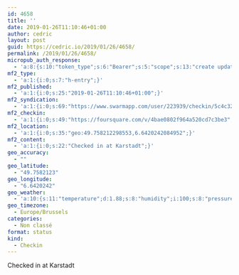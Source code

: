 ```yaml
---
id: 4658
title: ''
date: 2019-01-26T11:10:46+01:00
author: cedric
layout: post
guid: https://cedric.io/2019/01/26/4658/
permalink: /2019/01/26/4658/
micropub_auth_response:
  - 'a:8:{s:10:"token_type";s:6:"Bearer";s:5:"scope";s:13:"create update";s:2:"me";s:18:"https://cedric.io/";s:9:"issued_by";s:45:"https://cedric.io/wp-json/indieauth/1.0/token";s:9:"client_id";s:27:"https://ownyourswarm.p3k.io";s:9:"issued_at";i:1542614471;s:4:"user";i:1;s:13:"last_accessed";i:1548504335;}'
mf2_type:
  - 'a:1:{i:0;s:7:"h-entry";}'
mf2_published:
  - 'a:1:{i:0;s:25:"2019-01-26T11:10:46+01:00";}'
mf2_syndication:
  - 'a:1:{i:0;s:69:"https://www.swarmapp.com/user/223939/checkin/5c4c3226d1a402002c28a3cc";}'
mf2_checkin:
  - 'a:1:{i:0;s:49:"https://foursquare.com/v/4bae0802f964a520cd7c3be3";}'
mf2_location:
  - 'a:1:{i:0;s:35:"geo:49.758212298553,6.6420242084952";}'
mf2_content:
  - 'a:1:{i:0;s:22:"Checked in at Karstadt";}'
geo_accuracy:
  - ""
geo_latitude:
  - "49.7582123"
geo_longitude:
  - "6.6420242"
geo_weather:
  - 'a:10:{s:11:"temperature";d:1.88;s:8:"humidity";i:100;s:8:"pressure";i:1008;s:10:"cloudiness";i:90;s:4:"wind";a:2:{s:5:"speed";d:6.2;s:6:"degree";i:270;}s:7:"summary";s:3:"fog";s:4:"icon";s:6:"wi-fog";s:10:"visibility";i:600;s:7:"sunrise";s:25:"2019-01-26T08:14:14+01:00";s:6:"sunset";s:25:"2019-01-26T17:17:34+01:00";}'
geo_timezone:
  - Europe/Brussels
categories:
  - Non classé
format: status
kind:
  - Checkin
---
```

Checked in at Karstadt